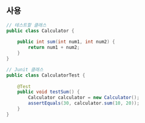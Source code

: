 <!-- --- --><!-- title: 사용 --><!-- updated: 2023-01-06 07:49:26Z --><!-- created: 2022-12-15 03:28:22Z --><!-- latitude: 37.26357270 --><!-- longitude: 127.02860090 --><!-- altitude: 0.0000 --><!-- --- -->## 사용```java// 테스트할 클래스public class Calculator {		public int sum(int num1, int num2) {		return num1 + num2;	}}``````java// Junit 클래스public class CalculatorTest {		@Test	public void testSum() {		Calculator calculator = new Calculator();		assertEquals(30, calculator.sum(10, 20));	}}```